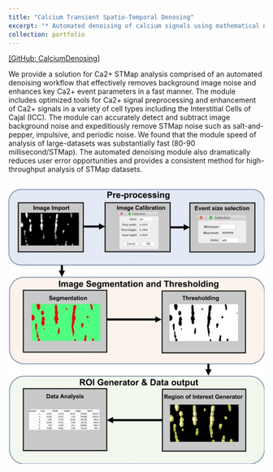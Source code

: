 ```yaml
---
title: "Calcium Transient Spatio-Temporal Denosing"
excerpt: "* Automated denoising of calcium signals using mathematical noise modeling."
collection: portfolio
---
```


[[GitHub: CalciumDenosing]](https://github.com/SharifAmit/CalciumDenoising)

We provide a solution for Ca2+ STMap analysis comprised of an automated denoising workflow that effectively removes background image noise and enhances key Ca2+ event parameters in a fast manner. The module includes optimized tools for Ca2+ signal preprocessing and enhancement of Ca2+ signals in a variety of cell types including the Interstitial Cells of Cajal (ICC). The module can accurately detect and subtract image background noise and expeditiously remove STMap noise such as salt-and-pepper, impulsive, and periodic noise. We found that the module speed of analysis of large-datasets was substantially fast (80-90 millisecond/STMap). The automated denoising module also dramatically reduces user error opportunities and provides a consistent method for high-throughput analysis of STMap datasets. 

<br/><img src='/images/cellcalcium.jpg'>